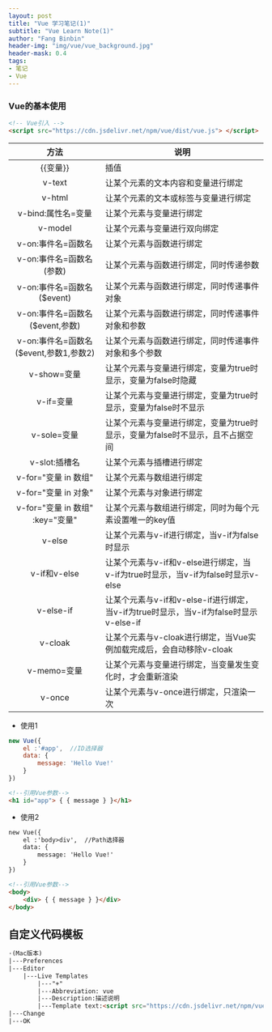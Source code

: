 ```yaml
---
layout: post
title: "Vue 学习笔记(1)"
subtitle: "Vue Learn Note(1)"
author: "Fang Binbin"
header-img: "img/vue/vue_background.jpg"
header-mask: 0.4
tags:
- 笔记
- Vue
---
```



### Vue的基本使用

```html
<!-- Vue引入 -->
<script src="https://cdn.jsdelivr.net/npm/vue/dist/vue.js"> </script>
```

|              方法              |   说明|
|:----------------------------:|------|
|            \{\{变量\}\}            |插值 |
|            v-text            |让某个元素的文本内容和变量进行绑定|
|            v-html            |让某个元素的文本或标签与变量进行绑定|
|        v-bind:属性名=变量         |让某个元素与变量进行绑定|
|           v-model            |让某个元素与变量进行双向绑定|
|         v-on:事件名=函数名         |让某个元素与函数进行绑定|
|       v-on:事件名=函数名(参数)       |让某个元素与函数进行绑定，同时传递参数|
|     v-on:事件名=函数名($event)     |让某个元素与函数进行绑定，同时传递事件对象|
|   v-on:事件名=函数名($event,参数)    |让某个元素与函数进行绑定，同时传递事件对象和参数|
| v-on:事件名=函数名($event,参数1,参数2) |让某个元素与函数进行绑定，同时传递事件对象和多个参数|
|          v-show=变量           |让某个元素与变量进行绑定，变量为true时显示，变量为false时隐藏|
|           v-if=变量            |让某个元素与变量进行绑定，变量为true时显示，变量为false时不显示|
|          v-sole=变量           |让某个元素与变量进行绑定，变量为true时显示，变量为false时不显示，且不占据空间|
|          v-slot:插槽名          |让某个元素与插槽进行绑定|
|       v-for="变量 in 数组"       |让某个元素与数组进行绑定|
|       v-for="变量 in 对象"       |让某个元素与对象进行绑定|
|  v-for="变量 in 数组" :key="变量"  |让某个元素与数组进行绑定，同时为每个元素设置唯一的key值|
|            v-else            |让某个元素与v-if进行绑定，当v-if为false时显示|
|         v-if和v-else          |让某个元素与v-if和v-else进行绑定，当v-if为true时显示，当v-if为false时显示v-else|
|          v-else-if           |让某个元素与v-if和v-else-if进行绑定，当v-if为true时显示，当v-if为false时显示v-else-if|
|           v-cloak            |让某个元素与v-cloak进行绑定，当Vue实例加载完成后，会自动移除v-cloak|
|          v-memo=变量           |让某个元素与变量进行绑定，当变量发生变化时，才会重新渲染|
|            v-once            |让某个元素与v-once进行绑定，只渲染一次|

- 使用1

```javascript
new Vue({
    el :'#app',  //ID选择器
    data: {
        message: 'Hello Vue!'
    }
})
```

```html
<!--引用Vue参数-->
<h1 id="app"> { { message } }</h1>
```

- 使用2

```html
new Vue({
    el :'body>div',  //Path选择器
    data: {
        message: 'Hello Vue!'
    }
})
```

```html
<!--引用Vue参数-->
<body>
    <div> { { message } }</div>
</body>
```

## 自定义代码模板

```html
·(Mac版本)
|---Preferences
|---Editor
    |---Live Templates
        |---"+"  
        |---Abbreviation: vue
        |---Description:描述说明
        |---Template text:<script src="https://cdn.jsdelivr.net/npm/vue/dist/vue.js"></script>(模板)
|---Change
|---OK
```
